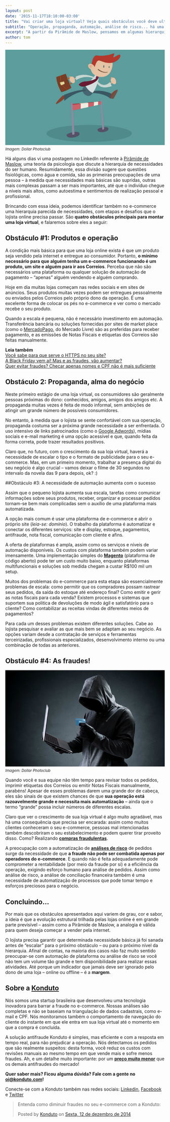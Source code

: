```yaml
---
layout: post		
date: '2015-11-17T18:10:00-03:00'
title: "Vai criar uma loja virtual? Veja quais obstáculos você deve ultrapassar"		
subtitle: "Operação, propaganda, automação, análise de risco... há uma sequência a ser seguida - não obrigatória, mas recomendável"
excerpt: "A partir da Pirâmide de Maslow, pensamos em algumas hierarquias que o lojista deve escalar enquanto atua em sua loja online"		
author: tom		
---
```

![5dicas](/images/151117-obstaculos-ecommerce.jpg)
<small>*Imagem: Dollar Photoclub*</small>

Há alguns dias vi uma postagem no LinkedIn referente à [Pirâmide de Maslow](http://pt.wikipedia.org/wiki/Hierarquia_de_necessidades_de_Maslow), uma teoria da psicologia que discute a hierarquia de necessidades do ser humano. Resumidamente, essa divisão sugere que questões fisiológicas, como água e comida, são as primeiras preocupações de uma pessoa – à medida que necessidades mais básicas são supridas, outras mais complexas passam a ser mais importantes, até que o indivíduo chegue a níveis mais altos, como autoestima e sentimentos de realização pessoal e profissional.

Brincando com essa ideia, podemos identificar também no e-commerce uma hierarquia parecida de necessidades, com etapas e desafios que o lojista online precisa passar. São **quatro obstáculos principais para montar uma loja virtual**, e falaremos sobre eles a seguir: 

## Obstáculo #1: Produtos e operação 

A condição mais básica para que uma loja online exista é que um produto seja vendido pela internet e entregue ao consumidor. Portanto, **o mínimo necessário para que alguém tenha um e-commerce funcionando é um produto, um site e alguém para ir aos Correios**. Perceba que não são necessários uma plataforma ou qualquer solução de automação de pagamento – “apenas” alguém vendendo e alguém comprando. 

Hoje em dia muitas lojas começam nas redes sociais e em sites de anúncios. Seus produtos muitas vezes podem ser entregues pessoalmente ou enviados pelos Correios pelo próprio dono da operação. É uma excelente forma de colocar os pés no e-commerce e ver como o mercado recebe o seu produto.

Quando a escala é pequena, não é necessário investimento em automação. Transferência bancária ou soluções fornecidas por sites de market place (como o [MercadoPago](https://www.mercadopago.com.br/summary), do Mercado Livre) são as preferidas para receber pagamento, e as emissões de Notas Fiscais e etiquetas dos Correios são feitas manualmente.

**Leia também**  
[Você sabe para que serve o HTTPS no seu site?](http://blog.konduto.com/pt/2015/11/para-que-serve-o-https-no-seu-ecommerce/?utm_source=konduto&utm_medium=blog&utm_campaign=conteudo)  
[A Black Friday vem aí! Mas e as fraudes, vão aumentar?](http://blog.konduto.com/pt/2015/10/black-friday-fraudes-aumentam/?utm_source=konduto&utm_medium=blog&utm_campaign=conteudo)  
[Quer evitar fraudes? Checar apenas nomes e CPF não é mais suficiente](http://blog.konduto.com/pt/2014/10/porque-checar-apenas-nome-e-cpf-ja-nao-e-suficiente-na-analise-manual/?utm_source=konduto&utm_medium=blog&utm_campaign=conteudo)

## Obstáculo 2: Propaganda, alma do negócio
Neste primeiro estágio de uma loja virtual, os consumidores são geralmente pessoas próximas do dono: conhecidos, amigos, amigos dos amigos etc. A propaganda muitas vezes é feita de modo informal, sem ambições de atingir um grande número de possíveis consumidores. 

No entanto, à medida que o lojista se sente confortável com sua operação, propaganda costuma ser a próxima grande necessidade a ser enfrentada. O uso intensivo de links patrocinados (como o [Google Adwords](https://www.youtube.com/playlist?list=PLy_hwNwzI2h7Xq81wRJBdm5fO348LDyNM)), mídias sociais e e-mail marketing é uma opção acessível e que, quando feita da forma correta, pode trazer resultados positivos. 

Claro que, no futuro, com o crescimento da sua loja virtual, haverá a necessidade de escalar o tipo e o formato de publicidade para o seu e-commerce. Mas, em um primeiro momento, trabalhar a presença digital do seu negócio é algo crucial – vamos deixar o filme de 30 segundos no intervalo da novela das 9 para depois, ok? :) 

##Obstáculo #3: A necessidade de automação aumenta com o sucesso

Assim que o pequeno lojista aumenta sua escala, tarefas como comunicar informações sobre seus produtos, receber, organizar e processar pedidos tornam-se bem mais complicadas sem o auxílio de uma plataforma mais automatizada. 

A opção mais comum é usar uma plataforma de e-commerce e abrir o próprio site (<i>leia-se: domínio</i>). O trabalho da plataforma é automatizar e conectar os diferentes serviços: site e display, estoque, pagamentos, antifraude, nota fiscal, comunicação com cliente e afins.

A oferta de plataformas é ampla, assim como os serviços e níveis de automação disponíveis. Os custos com plataforma também podem variar imensamente. Uma implementação simples do **[Magento](http://magento.com/)** (plataforma de código aberto) pode ter um custo muito baixo, enquanto plataformas multifuncionais e soluções sob medida chegam a custar R$100 mil um setup. 

Muitos dos problemas do e-commerce para esta etapa são essencialmente problemas de escala: como permitir que os compradores possam rastrear seus pedidos, da saída do estoque até endereço final? Como emitir e gerir as notas fiscais para cada venda? Existem processos e sistemas que suportem sua politica de devoluções de modo ágil e satisfatório para o cliente? Como contabilizar as receitas vindas de diferentes meios de pagamentos? 

Para cada um desses problemas existem diferentes soluções. Cabe ao lojista pesquisar e avaliar as que mais bem se adaptam ao seu negócio. As opções variam desde a contratação de serviços e ferramentas terceirizadas, profissionais especializados, desenvolvimento interno ou uma combinação de todas as anteriores.

## Obstáculo #4: As fraudes! 

![5dicas](/images/151117-fraudador.jpg)
<small>*Imagem: Dollar Photoclub*</small>

Quando você e sua equipe não têm tempo para revisar todos os pedidos, imprimir etiquetas dos Correios ou emitir Notas Fiscais manualmente, parabéns! Apesar de esses problemas darem uma grande dor de cabeça, eles são sinais de que existem chances de que **sua operação está razoavelmente grande e necessita mais automatização** – ainda que o termo “grande” possa incluir números de diferentes escalas.

Claro que ver o crescimento de sua loja virtual é algo muito agradável, mas há uma consequência que precisa ser encarada: assim como muitos clientes conheceram o seu e-commerce, pessoas mal intencionadas também descobriram o seu estabelecimento e podem querer tirar proveito disso. Como? Realizando **[compras fraudulentas](http://blog.konduto.com/pt/2015/10/fast-food-de-fraude-no-ecommerce/?utm_source=konduto&utm_medium=blog&utm_campaign=conteudo)**. 

A preocupação com a automatização de **[análises de risco](http://blog.konduto.com/pt/2014/11/5-indicadores-para-quem-faz-analise-de-risco-no-e-commerce?utm_source=konduto&utm_medium=blog&utm_campaign=conteudo)** de pedidos surge da necessidade de que **a fraude não pode ser combatida apenas por operadores do e-commerce**. E quando não é feita adequadamente pode comprometer a rentabilidade (por meio da fraude por si) e a eficiência da operação, exigindo esforço humano para análise de pedidos. Assim como análise de risco, a análise de conciliação financeira também é uma necessidade de automatização de processos que pode tomar tempo e esforços preciosos para o negócio.

##  Concluindo...

Por mais que os obstáculos apresentados aqui variem de grau, cor e sabor, a ideia é que a evolução estrutural trilhada pelas lojas online é em grande parte previsível – assim como a Pirâmide de Maslow, a analogia é válida para quem deseja começar a vender pela internet. 

O lojista precisa garantir que determinada necessidade básica já foi sanada antes de “escalar” para o próximo obstáculo – ou para o próximo nível da hierarquia. Afinal de contas, na maioria dos casos não faz muito sentido preocupar-se com automação de plataforma ou análise de risco se você não tem um volume tão grande e tem disponibilidade para realizar essas atividades. Até porque um indicador que jamais deve ser ignorado pelo dono de uma loja – online ou offline – é a **margem**. 

## Sobre a [Konduto](https://www.konduto.com/pt?utm_source=konduto&utm_medium=blog&utm_campaign=conteudo)
		
Nós somos uma startup brasileira que desenvolveu uma tecnologia inovadora para barrar a fraude no e-commerce. Nossas análises são completas e não se baseiam na triangulação de dados cadastrais, como e-mail e CPF. Nós monitoramos também o comportamento de navegação do cliente do instante em que ele entra em sua loja virtual até o momento em que a compra é concluída. 

A solução antifraude Konduto é simples, mas eficiente e com a resposta em tempo real, para não prejudicar a operação. Nós detectamos os pedidos que são realmente suspeitos: desta forma, você reduz os custos com revisões manuais ao mesmo tempo em que vende mais e sofre menos fraudes. Ah, e um detalhe muito importante: por um **[preço muito menor](https://www.konduto.com/pt/pricing)** que os demais antifraudes do mercado! 		

**Quer saber mais? Ficou alguma dúvida? Fale com a gente no [oi@konduto.com](mailto:oi@konduto.com)!**	

Conecte-se com a Konduto também nas redes sociais: [Linkedin](https://www.linkedin.com/company/konduto), [Facebook](https://www.facebook.com/konduto) e [Twitter](https://twitter.com/KondutoBR)  

<div id="fb-root"></div><script>(function(d, s, id) {  var js, fjs = d.getElementsByTagName(s)[0];  if (d.getElementById(id)) return;  js = d.createElement(s); js.id = id;  js.src = "//connect.facebook.net/pt_BR/sdk.js#xfbml=1&version=v2.3";  fjs.parentNode.insertBefore(js, fjs);}(document, 'script', 'facebook-jssdk'));</script><div class="fb-post" data-href="https://www.facebook.com/konduto/videos/613187352119217/" data-width="650"><div class="fb-xfbml-parse-ignore"><blockquote cite="https://www.facebook.com/konduto/videos/613187352119217/"><p>Entenda como diminuir fraudes no seu e-commerce com a Konduto:</p>Posted by <a href="https://www.facebook.com/konduto/">Konduto</a> on&nbsp;<a href="https://www.facebook.com/konduto/videos/613187352119217/">Sexta, 12 de dezembro de 2014</a></blockquote></div></div>